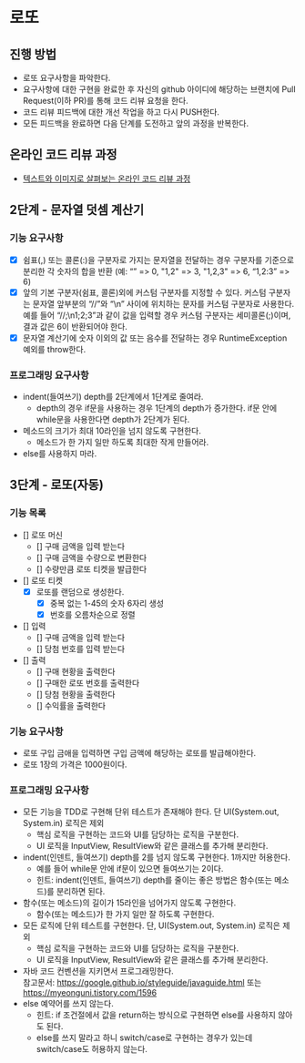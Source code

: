 # 로또
## 진행 방법
* 로또 요구사항을 파악한다.
* 요구사항에 대한 구현을 완료한 후 자신의 github 아이디에 해당하는 브랜치에 Pull Request(이하 PR)를 통해 코드 리뷰 요청을 한다.
* 코드 리뷰 피드백에 대한 개선 작업을 하고 다시 PUSH한다.
* 모든 피드백을 완료하면 다음 단계를 도전하고 앞의 과정을 반복한다.

## 온라인 코드 리뷰 과정
* [텍스트와 이미지로 살펴보는 온라인 코드 리뷰 과정](https://github.com/next-step/nextstep-docs/tree/master/codereview)


## 2단계 - 문자열 덧셈 계산기

### 기능 요구사항
- [x] 쉼표(,) 또는 콜론(:)을 구분자로 가지는 문자열을 전달하는 경우 구분자를 기준으로 분리한 각 숫자의 합을 반환 (예: “” => 0, "1,2" => 3, "1,2,3" => 6, “1,2:3” => 6)
- [x] 앞의 기본 구분자(쉼표, 콜론)외에 커스텀 구분자를 지정할 수 있다. 커스텀 구분자는 문자열 앞부분의 “//”와 “\n” 사이에 위치하는 문자를 커스텀 구분자로 사용한다.  
  예를 들어 “//;\n1;2;3”과 같이 값을 입력할 경우 커스텀 구분자는 세미콜론(;)이며, 결과 값은 6이 반환되어야 한다.  
- [x] 문자열 계산기에 숫자 이외의 값 또는 음수를 전달하는 경우 RuntimeException 예외를 throw한다.

### 프로그래밍 요구사항
- indent(들여쓰기) depth를 2단계에서 1단계로 줄여라.
  - depth의 경우 if문을 사용하는 경우 1단계의 depth가 증가한다. if문 안에 while문을 사용한다면 depth가 2단계가 된다.
- 메소드의 크기가 최대 10라인을 넘지 않도록 구현한다.
  - 메소드가 한 가지 일만 하도록 최대한 작게 만들어라.
- else를 사용하지 마라.


## 3단계 - 로또(자동)

### 기능 목록
- [] 로또 머신
  - [] 구매 금액을 입력 받는다
  - [] 구매 금액을 수량으로 변환한다
  - [] 수량만큼 로또 티켓을 발급한다 
- [] 로또 티켓
  - [x] 로또를 랜덤으로 생성한다.
    - [x] 중복 없는 1-45의 숫자 6자리 생성
    - [x] 번호를 오름차순으로 정렬
- [] 입력
  - [] 구매 금액을 입력 받는다
  - [] 당첨 번호를 입력 받는다
- [] 출력
  - [] 구매 현황을 출력한다
  - [] 구매한 로또 번호를 출력한다
  - [] 당첨 현황을 출력한다
  - [] 수익률을 출력한다

### 기능 요구사항
- 로또 구입 금애을 입력하면 구입 금액에 해당하는 로또를 발급해야한다.
- 로또 1장의 가격은 1000원이다.

### 프로그래밍 요구사항
- 모든 기능을 TDD로 구현해 단위 테스트가 존재해야 한다. 단 UI(System.out, System.in) 로직은 제외
  - 핵심 로직을 구현하는 코드와 UI를 담당하는 로직을 구분한다.
  - UI 로직을 InputView, ResultView와 같은 클래스를 추가해 분리한다.
- indent(인덴트, 들여쓰기) depth를 2를 넘지 않도록 구현한다. 1까지만 허용한다.
  - 예를 들어 while문 안에 if문이 있으면 들여쓰기는 2이다. 
  - 힌트: indent(인덴트, 들여쓰기) depth를 줄이는 좋은 방법은 함수(또는 메소드)를 분리하면 된다.
- 함수(또는 메소드)의 길이가 15라인을 넘어가지 않도록 구현한다.
  - 함수(또는 메소드)가 한 가지 일만 잘 하도록 구현한다. 
- 모든 로직에 단위 테스트를 구현한다. 단, UI(System.out, System.in) 로직은 제외 
  - 핵심 로직을 구현하는 코드와 UI를 담당하는 로직을 구분한다. 
  - UI 로직을 InputView, ResultView와 같은 클래스를 추가해 분리한다.
- 자바 코드 컨벤션을 지키면서 프로그래밍한다.  
참고문서: https://google.github.io/styleguide/javaguide.html 또는 https://myeonguni.tistory.com/1596
- else 예약어를 쓰지 않는다. 
  - 힌트: if 조건절에서 값을 return하는 방식으로 구현하면 else를 사용하지 않아도 된다. 
  - else를 쓰지 말라고 하니 switch/case로 구현하는 경우가 있는데 switch/case도 허용하지 않는다.